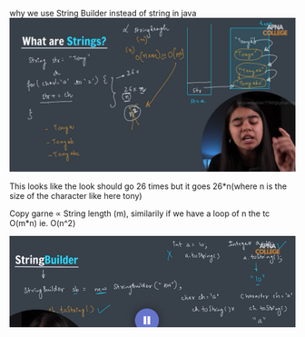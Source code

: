why we use String Builder instead of string in java
![alt text](image.png)

This looks like the look should go 26 times but it goes 26*n(where n is the size of the character like here tony)

Copy garne ∝ String length (m), 
similarily if we have a loop of n the tc O(m*n) ie. O(n^2)

![alt text](image-1.png)